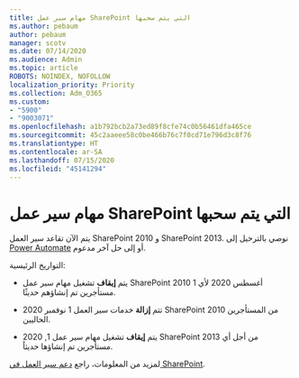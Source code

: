```yaml
---
title: مهام سير عمل SharePoint التي يتم سحبها
ms.author: pebaum
author: pebaum
manager: scotv
ms.date: 07/14/2020
ms.audience: Admin
ms.topic: article
ROBOTS: NOINDEX, NOFOLLOW
localization_priority: Priority
ms.collection: Adm_O365
ms.custom:
- "5900"
- "9003071"
ms.openlocfilehash: a1b792bcb2a73ed89f8cfe74c0b56461dfa465ce
ms.sourcegitcommit: 45c2aaeee58c0be466b76c7f0cd71e796d3c8f76
ms.translationtype: HT
ms.contentlocale: ar-SA
ms.lasthandoff: 07/15/2020
ms.locfileid: "45141294"
---
```

# <a name="sharepoint-workflows-retiring"></a>مهام سير عمل SharePoint التي يتم سحبها

يتم الآن تقاعد سير العمل SharePoint 2010 و SharePoint 2013. نوصي بالترحيل إلى [Power Automate](https://docs.microsoft.com/power-automate/getting-started) أو إلى حل آخر مدعوم. 

التواريخ الرئيسية:

- يتم **إيقاف** تشغيل مهام سير عمل SharePoint 2010 1 أغسطس 2020 لأي مستأجرين تم إنشاؤهم حديثًا.

- تتم **إزالة** خدمات سير العمل 1 نوفمبر 2020 SharePoint 2010 من المستأجرين الحاليين.

- يتم **إيقاف** تشغيل مهام سير عمل 1, 2020 SharePoint 2013 من أجل أي مستأجرين تم إنشاؤها حديثاً.

لمزيد من المعلومات، راجع [دعم سير العمل في SharePoint](https://aka.ms/sp-workflows-support).